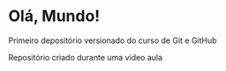 # Olá, Mundo!
 Primeiro depositório versionado do curso de Git e GitHub

Repositório criado durante uma vídeo aula